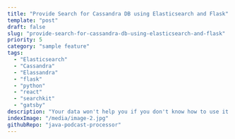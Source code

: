 ```yaml
---
title: "Provide Search for Cassandra DB using Elasticsearch and Flask"
template: "post"
draft: false
slug: "provide-search-for-cassandra-db-using-elasticsearch-and-flask"
priority: 5
category: "sample feature"
tags:
  - "Elasticsearch"
  - "Cassandra"
  - "Elassandra"
  - "flask"
  - "python"
  - "react"
  - "searchkit"
  - "gatsby"
description: "Your data won't help you if you don't know how to use it. One way is to allow end-users (or admins) to search through your data. Elassandra integrates Elasticsearch with your Cassandra DB for near instant search results and a REST API. One way to access that REST API is by connecting to it through a React app, with a Flask app server in the middle to handle requests. Click here to get an idea for how I can build a similar solution for your app."
indexImage: "/media/image-2.jpg"
githubRepo: "java-podcast-processor"
---
```



